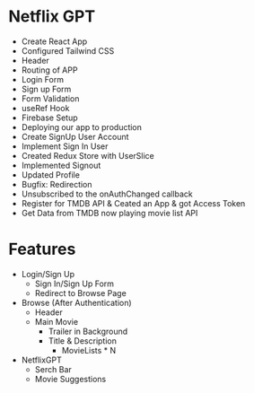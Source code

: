 # Netflix GPT

- Create React App
- Configured Tailwind CSS
- Header
- Routing of APP
- Login Form
- Sign up Form
- Form Validation
- useRef Hook
- Firebase Setup
- Deploying our app to production
- Create SignUp User Account
- Implement Sign In User
- Created Redux Store with UserSlice
- Implemented Signout
- Updated Profile
- Bugfix: Redirection
- Unsubscribed to the onAuthChanged callback
- Register for TMDB API & Ceated an App & got Access Token
- Get Data from TMDB now playing movie list API

# Features

- Login/Sign Up
   - Sign In/Sign Up Form
   - Redirect to Browse Page
- Browse (After Authentication)
   - Header
   - Main Movie
      - Trailer in Background
      - Title & Description
         - MovieLists * N
- NetflixGPT
   - Serch Bar
   - Movie Suggestions            
